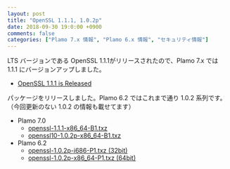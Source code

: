 ```yaml
---
layout: post
title: "OpenSSL 1.1.1, 1.0.2p"
date: 2018-09-30 19:0:00 +0900
comments: false
categories: ["Plamo 7.x 情報", "Plamo 6.x 情報", "セキュリティ情報"]
---
```


LTS バージョンである OpenSSL 1.1.1がリリースされたので、Plamo 7.x では 1.1.1 にバージョンアップしました。

* [OpenSSL 1.1.1 is Released](https://www.openssl.org/blog/blog/2018/09/11/release111/)

パッケージをリリースしました。Plamo 6.2 ではこれまで通り 1.0.2 系列です。（今回更新のない 1.0.2 の情報も載せてます）

* Plamo 7.0
  * [openssl-1.1.1-x86_64-B1.txz](http://repository.plamolinux.org/pub/linux/Plamo/Plamo-7.x/x86_64/plamo/00_base/openssl-1.1.1-x86_64-B1.txz)
  * [openssl10-1.0.2p-x86_64-B1.txz](http://repository.plamolinux.org/pub/linux/Plamo/Plamo-7.x/x86_64/plamo/00_base/openssl10-1.0.2p-x86_64-B1.txz)
* Plamo 6.2
  * [openssl-1.0.2p-i686-P1.txz (32bit)](ftp://plamo.linet.gr.jp/pub/Plamo-6.x/x86/plamo/00_base/openssl-1.0.2p-i686-P1.txz)
  * [openssl-1.0.2p-x86_64-P1.txz (64bit)](ftp://plamo.linet.gr.jp/pub/Plamo-6.x/x86_64/plamo/00_base/openssl-1.0.2p-x86_64-P1.txz)
